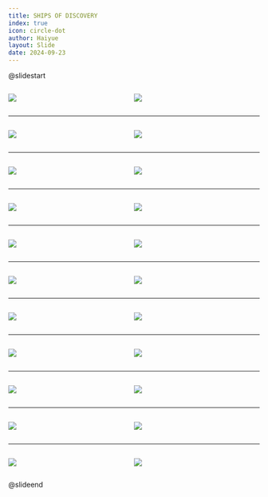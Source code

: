 ```yaml
---
title: SHIPS OF DISCOVERY
index: true
icon: circle-dot
author: Haiyue
layout: Slide
date: 2024-09-23
---
```

 
@slidestart

<div style="display:flex">
<div style="flex:1">

![](https://raw.githubusercontent.com/yclord/reading/refs/heads/master/english/Level-W/SHIPS%20OF%20DISCOVERY/001.webp)
</div>
<div style="flex:1">

![](https://raw.githubusercontent.com/yclord/reading/refs/heads/master/english/Level-W/SHIPS%20OF%20DISCOVERY/002.webp)
</div>
</div>

---

<div style="display:flex">
<div style="flex:1">

![](https://raw.githubusercontent.com/yclord/reading/refs/heads/master/english/Level-W/SHIPS%20OF%20DISCOVERY/003.webp)
</div>
<div style="flex:1">

![](https://raw.githubusercontent.com/yclord/reading/refs/heads/master/english/Level-W/SHIPS%20OF%20DISCOVERY/004.webp)
</div>
</div>

---

<div style="display:flex">
<div style="flex:1">

![](https://raw.githubusercontent.com/yclord/reading/refs/heads/master/english/Level-W/SHIPS%20OF%20DISCOVERY/005.webp)
</div>
<div style="flex:1">

![](https://raw.githubusercontent.com/yclord/reading/refs/heads/master/english/Level-W/SHIPS%20OF%20DISCOVERY/006.webp)
</div>
</div>

---

<div style="display:flex">
<div style="flex:1">

![](https://raw.githubusercontent.com/yclord/reading/refs/heads/master/english/Level-W/SHIPS%20OF%20DISCOVERY/007.webp)
</div>
<div style="flex:1">

![](https://raw.githubusercontent.com/yclord/reading/refs/heads/master/english/Level-W/SHIPS%20OF%20DISCOVERY/008.webp)
</div>
</div>

---

<div style="display:flex">
<div style="flex:1">

![](https://raw.githubusercontent.com/yclord/reading/refs/heads/master/english/Level-W/SHIPS%20OF%20DISCOVERY/009.webp)
</div>
<div style="flex:1">

![](https://raw.githubusercontent.com/yclord/reading/refs/heads/master/english/Level-W/SHIPS%20OF%20DISCOVERY/010.webp)
</div>
</div>

---

<div style="display:flex">
<div style="flex:1">

![](https://raw.githubusercontent.com/yclord/reading/refs/heads/master/english/Level-W/SHIPS%20OF%20DISCOVERY/011.webp)
</div>
<div style="flex:1">

![](https://raw.githubusercontent.com/yclord/reading/refs/heads/master/english/Level-W/SHIPS%20OF%20DISCOVERY/012.webp)
</div>
</div>

---

<div style="display:flex">
<div style="flex:1">

![](https://raw.githubusercontent.com/yclord/reading/refs/heads/master/english/Level-W/SHIPS%20OF%20DISCOVERY/013.webp)
</div>
<div style="flex:1">

![](https://raw.githubusercontent.com/yclord/reading/refs/heads/master/english/Level-W/SHIPS%20OF%20DISCOVERY/014.webp)
</div>
</div>

---

<div style="display:flex">
<div style="flex:1">

![](https://raw.githubusercontent.com/yclord/reading/refs/heads/master/english/Level-W/SHIPS%20OF%20DISCOVERY/015.webp)
</div>
<div style="flex:1">

![](https://raw.githubusercontent.com/yclord/reading/refs/heads/master/english/Level-W/SHIPS%20OF%20DISCOVERY/016.webp)
</div>
</div>

---

<div style="display:flex">
<div style="flex:1">

![](https://raw.githubusercontent.com/yclord/reading/refs/heads/master/english/Level-W/SHIPS%20OF%20DISCOVERY/017.webp)
</div>
<div style="flex:1">

![](https://raw.githubusercontent.com/yclord/reading/refs/heads/master/english/Level-W/SHIPS%20OF%20DISCOVERY/018.webp)
</div>
</div>

---

<div style="display:flex">
<div style="flex:1">

![](https://raw.githubusercontent.com/yclord/reading/refs/heads/master/english/Level-W/SHIPS%20OF%20DISCOVERY/019.webp)
</div>
<div style="flex:1">

![](https://raw.githubusercontent.com/yclord/reading/refs/heads/master/english/Level-W/SHIPS%20OF%20DISCOVERY/020.webp)
</div>
</div>

---

<div style="display:flex">
<div style="flex:1">

![](https://raw.githubusercontent.com/yclord/reading/refs/heads/master/english/Level-W/SHIPS%20OF%20DISCOVERY/021.webp)
</div>
<div style="flex:1">

![](https://raw.githubusercontent.com/yclord/reading/refs/heads/master/english/Level-W/SHIPS%20OF%20DISCOVERY/022.webp)
</div>
</div>

@slideend